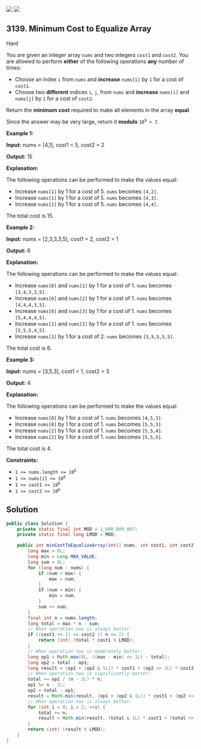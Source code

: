[![](https://img.shields.io/github/stars/javadev/LeetCode-in-Java?label=Stars&style=flat-square)](https://github.com/javadev/LeetCode-in-Java)
[![](https://img.shields.io/github/forks/javadev/LeetCode-in-Java?label=Fork%20me%20on%20GitHub%20&style=flat-square)](https://github.com/javadev/LeetCode-in-Java/fork)

## 3139\. Minimum Cost to Equalize Array

Hard

You are given an integer array `nums` and two integers `cost1` and `cost2`. You are allowed to perform **either** of the following operations **any** number of times:

*   Choose an index `i` from `nums` and **increase** `nums[i]` by `1` for a cost of `cost1`.
*   Choose two **different** indices `i`, `j`, from `nums` and **increase** `nums[i]` and `nums[j]` by `1` for a cost of `cost2`.

Return the **minimum** **cost** required to make all elements in the array **equal**_._

Since the answer may be very large, return it **modulo** <code>10<sup>9</sup> + 7</code>.

**Example 1:**

**Input:** nums = [4,1], cost1 = 5, cost2 = 2

**Output:** 15

**Explanation:**

The following operations can be performed to make the values equal:

*   Increase `nums[1]` by 1 for a cost of 5. `nums` becomes `[4,2]`.
*   Increase `nums[1]` by 1 for a cost of 5. `nums` becomes `[4,3]`.
*   Increase `nums[1]` by 1 for a cost of 5. `nums` becomes `[4,4]`.

The total cost is 15.

**Example 2:**

**Input:** nums = [2,3,3,3,5], cost1 = 2, cost2 = 1

**Output:** 6

**Explanation:**

The following operations can be performed to make the values equal:

*   Increase `nums[0]` and `nums[1]` by 1 for a cost of 1. `nums` becomes `[3,4,3,3,5]`.
*   Increase `nums[0]` and `nums[2]` by 1 for a cost of 1. `nums` becomes `[4,4,4,3,5]`.
*   Increase `nums[0]` and `nums[3]` by 1 for a cost of 1. `nums` becomes `[5,4,4,4,5]`.
*   Increase `nums[1]` and `nums[2]` by 1 for a cost of 1. `nums` becomes `[5,5,5,4,5]`.
*   Increase `nums[3]` by 1 for a cost of 2. `nums` becomes `[5,5,5,5,5]`.

The total cost is 6.

**Example 3:**

**Input:** nums = [3,5,3], cost1 = 1, cost2 = 3

**Output:** 4

**Explanation:**

The following operations can be performed to make the values equal:

*   Increase `nums[0]` by 1 for a cost of 1. `nums` becomes `[4,5,3]`.
*   Increase `nums[0]` by 1 for a cost of 1. `nums` becomes `[5,5,3]`.
*   Increase `nums[2]` by 1 for a cost of 1. `nums` becomes `[5,5,4]`.
*   Increase `nums[2]` by 1 for a cost of 1. `nums` becomes `[5,5,5]`.

The total cost is 4.

**Constraints:**

*   <code>1 <= nums.length <= 10<sup>5</sup></code>
*   <code>1 <= nums[i] <= 10<sup>6</sup></code>
*   <code>1 <= cost1 <= 10<sup>6</sup></code>
*   <code>1 <= cost2 <= 10<sup>6</sup></code>

## Solution

```java
public class Solution {
    private static final int MOD = 1_000_000_007;
    private static final long LMOD = MOD;

    public int minCostToEqualizeArray(int[] nums, int cost1, int cost2) {
        long max = 0L;
        long min = Long.MAX_VALUE;
        long sum = 0L;
        for (long num : nums) {
            if (num > max) {
                max = num;
            }
            if (num < min) {
                min = num;
            }
            sum += num;
        }
        final int n = nums.length;
        long total = max * n - sum;
        // When operation one is always better:
        if ((cost1 << 1) <= cost2 || n <= 2) {
            return (int) (total * cost1 % LMOD);
        }
        // When operation two is moderately better:
        long op1 = Math.max(0L, ((max - min) << 1L) - total);
        long op2 = total - op1;
        long result = (op1 + (op2 & 1L)) * cost1 + (op2 >> 1L) * cost2;
        // When operation two is significantly better:
        total += op1 / (n - 2L) * n;
        op1 %= n - 2L;
        op2 = total - op1;
        result = Math.min(result, (op1 + (op2 & 1L)) * cost1 + (op2 >> 1L) * cost2);
        // When operation two is always better:
        for (int i = 0; i < 2; ++i) {
            total += n;
            result = Math.min(result, (total & 1L) * cost1 + (total >> 1L) * cost2);
        }
        return (int) (result % LMOD);
    }
}
```